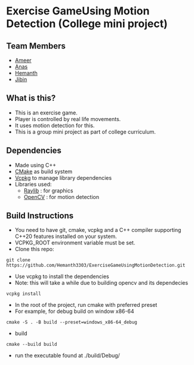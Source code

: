 # Exercise GameUsing Motion Detection (College mini project)

## Team Members
* [Ameer](https://www.example.com)
* [Anas](https://www.example.com)
* [Hemanth](https://github.com/Hemanth3303)
* [Jibin](https://www.example.com)

## What is this?
* This is an exercise game.
* Player is controlled by real life movements.
* It uses motion detection for this.
* This is a group mini project as part of college curriculum.

##  Dependencies
* Made using C++
* [CMake](https://cmake.org/) as build system
* [Vcpkg](https://vcpkg.io/en/) to manage library dependencies
* Libraries used: 
  * [Raylib](https://www.raylib.com/) : for graphics
  * [OpenCV](https://opencv.org/) : for motion detection


## Build Instructions
* You need to have git, cmake, vcpkg and a C++ compiler supporting C++20 features installed on your system.
* VCPKG_ROOT environment variable must be set.
* Clone this repo:
```shell
git clone https://github.com/Hemanth3303/ExerciseGameUsingMotionDetection.git
```
* Use vcpkg to install the dependencies
* Note: this will take a while due to building opencv and its dependecies
```shell
vcpkg install
```
* In the root of the project, run cmake with preferred preset
* For example, for debug build on window x86-64
```shell
cmake -S . -B build --preset=windows_x86-64_debug
```
* build
```shell
cmake --build build
```
* run the executable found at ./build/Debug/